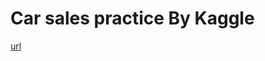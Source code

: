 # Car sales practice By Kaggle
[url](https://www.kaggle.com/datasets/msnbehdani/mock-dataset-of-second-hand-car-sales)
